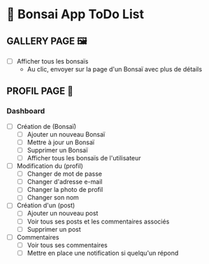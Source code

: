 # 🌿 Bonsai App ToDo List

## GALLERY PAGE 🖼️

- [ ] Afficher tous les bonsaïs
  - Au clic, envoyer sur la page d'un Bonsaï avec plus de détails

## PROFIL PAGE 👤

### Dashboard

- [ ] Création de (Bonsaï)
  - [ ] Ajouter un nouveau Bonsaï
  - [ ] Mettre à jour un Bonsaï
  - [ ] Supprimer un Bonsaï
  - [ ] Afficher tous les bonsaïs de l'utilisateur

- [ ] Modification du (profil)
  - [ ] Changer de mot de passe
  - [ ] Changer d'adresse e-mail
  - [ ] Changer la photo de profil
  - [ ] Changer son nom

- [ ] Création d'un (post)
  - [ ] Ajouter un nouveau post
  - [ ] Voir tous ses posts et les commentaires associés
  - [ ] Supprimer un post

- [ ] Commentaires
  - [ ] Voir tous ses commentaires
  - [ ] Mettre en place une notification si quelqu'un répond
